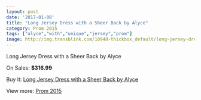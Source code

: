 ```yaml
---
layout: post
date: '2017-01-08'
title: "Long Jersey Dress with a Sheer Back by Alyce"
category: Prom 2015
tags: ["alyce","with","unique","jersey","prom"]
image: http://img.transblink.com/10948-thickbox_default/long-jersey-dress-with-a-sheer-back-by-alyce.jpg
---
```

Long Jersey Dress with a Sheer Back by Alyce

On Sales: **$316.99**
<a href="https://www.transblink.com/en/prom-2015/3559-long-jersey-dress-with-a-sheer-back-by-alyce.html"><amp-img layout="responsive" width="600" height="600" src="//img.transblink.com/10948-thickbox_default/long-jersey-dress-with-a-sheer-back-by-alyce.jpg" alt="Long Jersey Dress with a Sheer Back by Alyce 0" /></a>
<a href="https://www.transblink.com/en/prom-2015/3559-long-jersey-dress-with-a-sheer-back-by-alyce.html"><amp-img layout="responsive" width="600" height="600" src="//img.transblink.com/10949-thickbox_default/long-jersey-dress-with-a-sheer-back-by-alyce.jpg" alt="Long Jersey Dress with a Sheer Back by Alyce 1" /></a>

Buy it: [Long Jersey Dress with a Sheer Back by Alyce](https://www.transblink.com/en/prom-2015/3559-long-jersey-dress-with-a-sheer-back-by-alyce.html "Long Jersey Dress with a Sheer Back by Alyce")

View more: [Prom 2015](https://www.transblink.com/en/10-prom-2015 "Prom 2015")